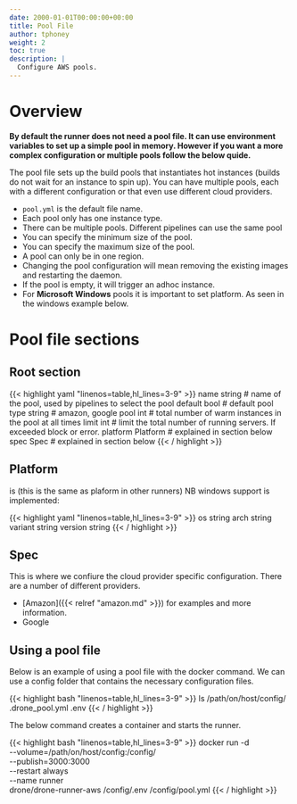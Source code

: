```yaml
---
date: 2000-01-01T00:00:00+00:00
title: Pool File
author: tphoney
weight: 2
toc: true
description: |
  Configure AWS pools.
---
```

# Overview

**By default the runner does not need a pool file. It can use environment variables to set up a simple pool in memory. However if you want a more complex configuration or multiple pools follow the below quide.**

The pool file sets up the build pools that instantiates hot instances (builds do not wait for an instance to spin up). You can have multiple pools, each with a different configuration or that even use different cloud providers.

+ `pool.yml` is the default file name.
+ Each pool only has one instance type.
+ There can be multiple pools. Different pipelines can use the same pool
+ You can specify the minimum size of the pool.
+ You can specify the maximum size of the pool.
+ A pool can only be in one region.
+ Changing the pool configuration will mean removing the existing images and restarting the daemon.
+ If the pool is empty, it will trigger an adhoc instance.
+ For **Microsoft Windows** pools it is important to set platform. As seen in the windows example below.

# Pool file sections

## Root section

{{< highlight yaml "linenos=table,hl_lines=3-9" >}}
  name          string   # name of the pool, used by pipelines to select the pool
  default       bool     # default pool
  type          string   # amazon, google
  pool          int      # total number of warm instances in the pool at all times
  limit         int      # limit the total number of running servers. If exceeded block or error.
  platform      Platform # explained in section below
  spec          Spec     # explained in section below
{{< / highlight >}}

## Platform

is (this is the same as plaform in other runners) NB windows support is implemented:

{{< highlight yaml "linenos=table,hl_lines=3-9" >}}
  os      string
  arch    string
  variant string
  version string
{{< / highlight >}}

## Spec

This is where we confiure the cloud provider specific configuration. There are a number of different providers.

+ [Amazon]({{< relref "amazon.md" >}}) for examples and more information.
+ Google

## Using a pool file

Below is an example of using a pool file with the docker command. We can use a config folder that contains the necessary configuration files.

{{< highlight bash "linenos=table,hl_lines=3-9" >}}
ls  /path/on/host/config/
.drone_pool.yml
.env
{{< / highlight >}}

The below command creates a container and starts the runner.

{{< highlight bash "linenos=table,hl_lines=3-9" >}}
docker run -d \
  --volume=/path/on/host/config:/config/ \
  --publish=3000:3000 \
  --restart always \
  --name runner \
  drone/drone-runner-aws /config/.env /config/pool.yml
{{< / highlight >}}

